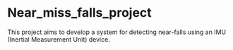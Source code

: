 # Near_miss_falls_project
This project aims to develop a system for detecting near-falls using an IMU (Inertial Measurement Unit) device.
